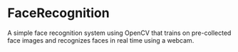 # FaceRecognition
A simple face recognition system using OpenCV that trains on pre-collected face images and recognizes faces in real time using a webcam.
